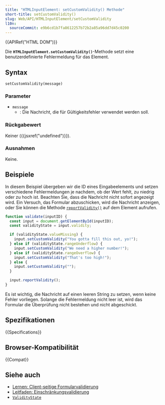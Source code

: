 ```yaml
---
title: "HTMLInputElement: setCustomValidity() Methode"
short-title: setCustomValidity()
slug: Web/API/HTMLInputElement/setCustomValidity
l10n:
  sourceCommit: e9b6cd1b7fa8612257b72b2a85a96dd7d45c0200
---
```


{{APIRef("HTML DOM")}}

Die **`HTMLInputElement.setCustomValidity()`**-Methode setzt eine benutzerdefinierte Fehlermeldung für das Element.

## Syntax

```js-nolint
setCustomValidity(message)
```

### Parameter

- `message`
  - : Die Nachricht, die für Gültigkeitsfehler verwendet werden soll.

### Rückgabewert

Keiner ({{jsxref("undefined")}}).

### Ausnahmen

Keine.

## Beispiele

In diesem Beispiel übergeben wir die ID eines Eingabeelements und setzen verschiedene Fehlermeldungen je nachdem, ob der Wert fehlt, zu niedrig oder zu hoch ist. Beachten Sie, dass die Nachricht nicht sofort angezeigt wird. Ein Versuch, das Formular abzuschicken, wird die Nachricht anzeigen, oder Sie können die Methode [`reportValidity()`](/de/docs/Web/API/HTMLInputElement/reportValidity) auf dem Element aufrufen.

```js
function validate(inputID) {
  const input = document.getElementById(inputID);
  const validityState = input.validity;

  if (validityState.valueMissing) {
    input.setCustomValidity("You gotta fill this out, yo!");
  } else if (validityState.rangeUnderflow) {
    input.setCustomValidity("We need a higher number!");
  } else if (validityState.rangeOverflow) {
    input.setCustomValidity("That's too high!");
  } else {
    input.setCustomValidity("");
  }

  input.reportValidity();
}
```

Es ist wichtig, die Nachricht auf einen leeren String zu setzen, wenn keine Fehler vorliegen. Solange die Fehlermeldung nicht leer ist, wird das Formular die Überprüfung nicht bestehen und nicht abgeschickt.

## Spezifikationen

{{Specifications}}

## Browser-Kompatibilität

{{Compat}}

## Siehe auch

- [Lernen: Client-seitige Formularvalidierung](/de/docs/Learn_web_development/Extensions/Forms/Form_validation)
- [Leitfaden: Einschränkungsvalidierung](/de/docs/Web/HTML/Guides/Constraint_validation)
- [`ValidityState`](/de/docs/Web/API/ValidityState)
